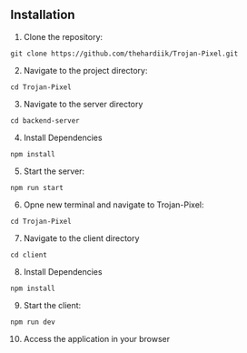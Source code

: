 
## Installation

1. Clone the repository:

```
git clone https://github.com/thehardiik/Trojan-Pixel.git
```

2. Navigate to the project directory:

```
cd Trojan-Pixel
```

3. Navigate to the server directory

```
cd backend-server
```

4. Install Dependencies

```
npm install
```

5. Start the server:

```
npm run start
```

6. Opne new terminal and navigate to Trojan-Pixel:

```
cd Trojan-Pixel
```

7. Navigate to the client directory

```
cd client
```

8. Install Dependencies

```
npm install
```

9. Start the client:

```
npm run dev
```

10. Access the application in your browser 

